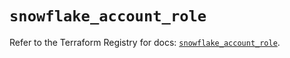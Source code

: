# `snowflake_account_role`

Refer to the Terraform Registry for docs: [`snowflake_account_role`](https://registry.terraform.io/providers/snowflake-labs/snowflake/1.0.3/docs/resources/account_role).
